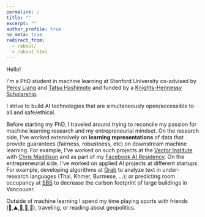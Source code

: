```yaml
---
permalink: /
title: ""
excerpt: ""
author_profile: true
no_meta: true
redirect_from: 
  - /about/
  - /about.html
---
```


Hello!

I'm a PhD student in machine learning at Stanford University co-advised by [Percy Liang](https://cs.stanford.edu/~pliang/) and [Tatsu Hashimoto](https://thashim.github.io/) and funded by a [Knights-Hennessy Scholarship](https://knight-hennessy.stanford.edu/). 

I strive to build AI technologies that are simultaneously open/accessible to all and safe/ethical. 

Before starting my PhD, I traveled around trying to reconcile my passion for machine learning research and my entrepreneurial mindset.
On the research side, I've worked extensively on **learning representations** of data that provide guarantees (fairness, robustness, etc) on downstream machine learning.
For example, I've worked on such projects at the [Vector Institute](https://vectorinstitute.ai/) with [Chris Maddison](https://www.cs.toronto.edu/~cmaddis/) and as part of my [Facebook AI Residency](https://research.fb.com/programs/facebook-ai-residency-program/). 
On the entrepreneurial side, I've worked on applied AI projects at different startups. For example, developing algorithms at [Grab](https://en.wikipedia.org/wiki/Grab_(company)) to analyze text in under-research languages (Thai, Khmer, Burmese, ...); or predicting room occupancy at [SBS](https://sensiblebuildingscience.com/) to decrease the carbon footprint of large buildings in Vancouver.

Outside of machine learning I spend my time playing sports with friends (:ski:,:mountain:,:badminton:,:volleyball:,:runner:), traveling, or reading about geopolitics.


<!-- News
======
- May 2021: Incredibly honored to have been selected as a [Knights-Hennessy Scholar](https://knight-hennessy.stanford.edu/).
- April 2021: I will be starting my PhD at Stanford University in September 2021.
- September 2020: Just finished my Facebook AI residency. Next up: internship at Vector Institute for one year.



 -->
